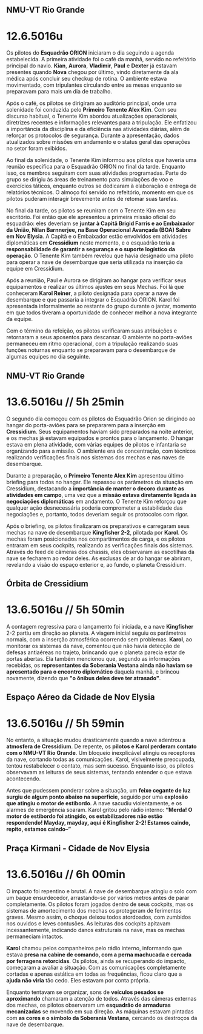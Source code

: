 ## NMU-VT Rio Grande
# 12.6.5016u

Os pilotos do **Esquadrão ORION** iniciaram o dia seguindo a agenda estabelecida. A primeira atividade foi o café da manhã, servido no refeitório principal do navio. **Kian**, **Aurora**, **Vladimir**, **Paul** e **Dexter** já estavam presentes quando **Nova** chegou por último, vindo diretamente da ala médica após concluir seu checkup de rotina. O ambiente estava movimentado, com tripulantes circulando entre as mesas enquanto se preparavam para mais um dia de trabalho.

Após o café, os pilotos se dirigiram ao auditório principal, onde uma solenidade foi conduzida pelo **Primeiro Tenente Alex Kim**. Com seu discurso habitual, o Tenente Kim abordou atualizações operacionais, diretrizes recentes e informações relevantes para a tripulação. Ele enfatizou a importância da disciplina e da eficiência nas atividades diárias, além de reforçar os protocolos de segurança. Durante a apresentação, dados atualizados sobre missões em andamento e o status geral das operações no setor foram exibidos.

Ao final da solenidade, o Tenente Kim informou aos pilotos que haveria uma reunião específica para o Esquadrão ORION no final da tarde. Enquanto isso, os membros seguiram com suas atividades programadas. Parte do grupo se dirigiu às áreas de treinamento para simulações de voo e exercícios táticos, enquanto outros se dedicaram à elaboração e entrega de relatórios técnicos. O almoço foi servido no refeitório, momento em que os pilotos puderam interagir brevemente antes de retomar suas tarefas.

No final da tarde, os pilotos se reuniram com o Tenente Kim em seu escritório. Foi então que ele apresentou a primeira missão oficial do esquadrão: eles deveriam se **juntar à Capitã Brigid Farris e ao Embaixador da União, Nilan Barnnerjee, na Base Operacional Avançada (BOA) Sabre em Nov Elysia**. A Capitã e o Embaixador estão envolvidos em atividades diplomáticas em **Cressidium** neste momento, e o esquadrão teria a **responsabilidade de garantir a segurança e o suporte logístico da operação**. O Tenente Kim também revelou que havia designado uma piloto para operar a nave de desembarque que seria utilizada na inserção da equipe em Cressidium.

Após a reunião, Paul e Aurora se dirigiram ao hangar para verificar seus equipamentos e realizar os últimos ajustes em seus Mechas. Foi lá que conheceram **Karol Reiner**, a piloto designada para operar a nave de desembarque e que passaria a integrar o Esquadrão ORION. Karol foi apresentada informalmente ao restante do grupo durante o jantar, momento em que todos tiveram a oportunidade de conhecer melhor a nova integrante da equipe.

Com o término da refeição, os pilotos verificaram suas atribuiçôes e retornaram a seus aposentos para descansar. O ambiente no porta-aviões permaneceu em ritmo operacional, com a tripulação realizando suas funções noturnas enquanto se preparavam para o desembarque de algumas equipes no dia seguinte.

## NMU-VT Rio Grande
# 13.6.5016u // 5h 25min

O segundo dia começou com os pilotos do Esquadrão Orion se dirigindo ao hangar do porta-aviões para se prepararem para a inserção em **Cressidium**. Seus equipamentos haviam sido preparados na noite anterior, e os mechas já estavam equipados e prontos para o lançamento. O hangar estava em plena atividade, com várias equipes de pilotos e infantaria se organizando para a missão. O ambiente era de concentração, com técnicos realizando verificações finais nos sistemas dos mechas e nas naves de desembarque.

Durante a preparação, o **Primeiro Tenente Alex Kim** apresentou último briefing para todos no hangar. Ele repassou os parâmetros da situação em Cressidium, destacando a **importância de manter o decoro durante as atividades em campo**, uma vez que a **missão estava diretamente ligada às negociações diplomáticas** em andamento. O Tenente Kim reforçou que qualquer ação desnecessária poderia comprometer a estabilidade das negociações e, portanto, todos deveriam seguir os protocolos com rigor.

Após o briefing, os pilotos finalizaram os preparativos e carregaram seus mechas na nave de desembarque **Kingfisher 2-2**, pilotada por **Karol**. Os mechas foram posicionados nos compartimentos de carga, e os pilotos entraram em seus cockpits, realizando as verificações finais dos sistemas. Através do feed de câmeras dos chassis, eles observaram as escotilhas da nave se fecharem ao redor deles. As exclusas de ar do hangar se abriram, revelando a visão do espaço exterior e, ao fundo, o planeta Cressidium.

## Órbita de Cressidium
# 13.6.5016u // 5h 50min

A contagem regressiva para o lançamento foi iniciada, e a nave **Kingfisher** 2-2 partiu em direção ao planeta. A viagem inicial seguiu os parâmetros normais, com a inserção atmosférica ocorrendo sem problemas. **Karol**, ao monitorar os sistemas da nave, comentou que não havia detecção de defesas antiaéreas no trajeto, brincando que o planeta parecia estar de portas abertas. Ela também mencionou que, segundo as informações recebidas, os **representantes da Soberania Vestana ainda não haviam se apresentado para o encontro diplomático** daquela manhã, e brincou novamente, dizendo que **"o ônibus deles deve ter atrasado"**.

## Espaço Aéreo da Cidade de Nov Elysia
# 13.6.5016u // 5h 59min

No entanto, a situação mudou drasticamente quando a nave adentrou a **atmosfera de Cressidium**. De repente, os **pilotos e Karol perderam contato com o NMU-VT Rio Grande**. Um bloqueio inexplicável atingiu os receptores da nave, cortando todas as comunicações. Karol, visivelmente preocupada, tentou restabelecer o contato, mas sem sucesso. Enquanto isso, os pilotos observavam as leituras de seus sistemas, tentando entender o que estava acontecendo.

Antes que pudessem ponderar sobre a situação, um **feixe cegante de luz surgiu de algum ponto abaixo na superfície**, seguido por uma **explosão que atingiu o motor de estibordo**. A nave sacudiu violentamente, e os alarmes de emergência soaram. Karol gritou pelo rádio interno: **“Merda! O motor de estibordo foi atingido, os estabilizadores não estão respondendo! Mayday, mayday, aqui é Kingfisher 2-2! Estamos caindo, repito, estamos caindo–”**

## Praça Kirmani - Cidade de Nov Elysia
# 13.6.5016u // 6h 00min

O impacto foi repentino e brutal. A nave de desembarque atingiu o solo com um baque ensurdecedor, arrastando-se por vários metros antes de parar completamente. Os pilotos foram jogados dentro de seus cockpits, mas os sistemas de amortecimento dos mechas os protegeram de ferimentos graves. Mesmo assim, o choque deixou todos atordoados, com zumbidos nos ouvidos e leves contusões. As leituras dos cockpits apitavam incessantemente, indicando danos estruturais na nave, mas os mechas permaneciam intactos.

**Karol** chamou pelos companheiros pelo rádio interno, informando que estava **presa na cabine de comando, com a perna machucada e cercada por ferragens retorcidas**. Os pilotos, ainda se recuperando do impacto, começaram a avaliar a situação. Com as comunicações completamente cortadas e apenas estática em todas as frequências, ficou claro que a **ajuda não viria** tão cedo. Eles estavam por conta própria.

Enquanto tentavam se organizar, sons de **veículos pesados se aproximando** chamaram a atenção de todos. Através das câmeras externas dos mechas, os pilotos observaram um **esquadrão de armaduras mecanizadas** se movendo em sua direção. As máquinas estavam pintadas com **as cores e o símbolo da Soberania Vestana**, cercando os destroços da nave de desembarque. 
